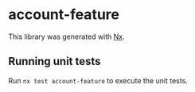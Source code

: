 # account-feature

This library was generated with [Nx](https://nx.dev).

## Running unit tests

Run `nx test account-feature` to execute the unit tests.
